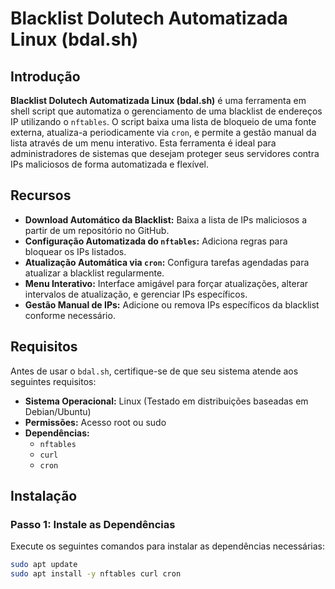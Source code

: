 # Blacklist Dolutech Automatizada Linux (bdal.sh)

## Introdução

**Blacklist Dolutech Automatizada Linux (bdal.sh)** é uma ferramenta em shell script que automatiza o gerenciamento de uma blacklist de endereços IP utilizando o `nftables`. O script baixa uma lista de bloqueio de uma fonte externa, atualiza-a periodicamente via `cron`, e permite a gestão manual da lista através de um menu interativo. Esta ferramenta é ideal para administradores de sistemas que desejam proteger seus servidores contra IPs maliciosos de forma automatizada e flexível.

## Recursos

- **Download Automático da Blacklist:** Baixa a lista de IPs maliciosos a partir de um repositório no GitHub.
- **Configuração Automatizada do `nftables`:** Adiciona regras para bloquear os IPs listados.
- **Atualização Automática via `cron`:** Configura tarefas agendadas para atualizar a blacklist regularmente.
- **Menu Interativo:** Interface amigável para forçar atualizações, alterar intervalos de atualização, e gerenciar IPs específicos.
- **Gestão Manual de IPs:** Adicione ou remova IPs específicos da blacklist conforme necessário.

## Requisitos

Antes de usar o `bdal.sh`, certifique-se de que seu sistema atende aos seguintes requisitos:

- **Sistema Operacional:** Linux (Testado em distribuições baseadas em Debian/Ubuntu)
- **Permissões:** Acesso root ou sudo
- **Dependências:**
  - `nftables`
  - `curl`
  - `cron`

## Instalação

### Passo 1: Instale as Dependências

Execute os seguintes comandos para instalar as dependências necessárias:

```bash
sudo apt update
sudo apt install -y nftables curl cron
